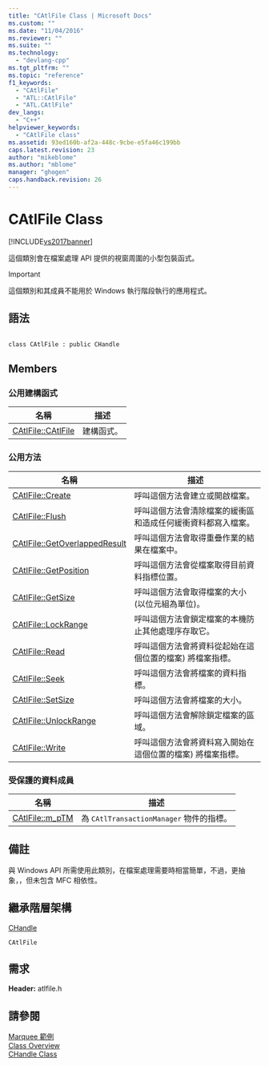 ```yaml
---
title: "CAtlFile Class | Microsoft Docs"
ms.custom: ""
ms.date: "11/04/2016"
ms.reviewer: ""
ms.suite: ""
ms.technology: 
  - "devlang-cpp"
ms.tgt_pltfrm: ""
ms.topic: "reference"
f1_keywords: 
  - "CAtlFile"
  - "ATL::CAtlFile"
  - "ATL.CAtlFile"
dev_langs: 
  - "C++"
helpviewer_keywords: 
  - "CAtlFile class"
ms.assetid: 93ed160b-af2a-448c-9cbe-e5fa46c199bb
caps.latest.revision: 23
author: "mikeblome"
ms.author: "mblome"
manager: "ghogen"
caps.handback.revision: 26
---
```

# CAtlFile Class
[!INCLUDE[vs2017banner](../../assembler/inline/includes/vs2017banner.md)]

這個類別會在檔案處理 API 提供的視窗周圍的小型包裝函式。  
  
> [!IMPORTANT]
>  這個類別和其成員不能用於 Windows 執行階段執行的應用程式。  
  
## 語法  
  
```  
  
class CAtlFile : public CHandle  
```  
  
## Members  
  
### 公用建構函式  
  
|名稱|描述|  
|--------|--------|  
|[CAtlFile::CAtlFile](../Topic/CAtlFile::CAtlFile.md)|建構函式。|  
  
### 公用方法  
  
|名稱|描述|  
|--------|--------|  
|[CAtlFile::Create](../Topic/CAtlFile::Create.md)|呼叫這個方法會建立或開啟檔案。|  
|[CAtlFile::Flush](../Topic/CAtlFile::Flush.md)|呼叫這個方法會清除檔案的緩衝區和造成任何緩衝資料都寫入檔案。|  
|[CAtlFile::GetOverlappedResult](../Topic/CAtlFile::GetOverlappedResult.md)|呼叫這個方法會取得重疊作業的結果在檔案中。|  
|[CAtlFile::GetPosition](../Topic/CAtlFile::GetPosition.md)|呼叫這個方法會從檔案取得目前資料指標位置。|  
|[CAtlFile::GetSize](../Topic/CAtlFile::GetSize.md)|呼叫這個方法會取得檔案的大小 \(以位元組為單位\)。|  
|[CAtlFile::LockRange](../Topic/CAtlFile::LockRange.md)|呼叫這個方法會鎖定檔案的本機防止其他處理序存取它。|  
|[CAtlFile::Read](../Topic/CAtlFile::Read.md)|呼叫這個方法會將資料從起始在這個位置的檔案\) 將檔案指標。|  
|[CAtlFile::Seek](../Topic/CAtlFile::Seek.md)|呼叫這個方法會將檔案的資料指標。|  
|[CAtlFile::SetSize](../Topic/CAtlFile::SetSize.md)|呼叫這個方法會將檔案的大小。|  
|[CAtlFile::UnlockRange](../Topic/CAtlFile::UnlockRange.md)|呼叫這個方法會解除鎖定檔案的區域。|  
|[CAtlFile::Write](../Topic/CAtlFile::Write.md)|呼叫這個方法會將資料寫入開始在這個位置的檔案\) 將檔案指標。|  
  
### 受保護的資料成員  
  
|名稱|描述|  
|--------|--------|  
|[CAtlFile::m\_pTM](../Topic/CAtlFile::m_pTM.md)|為 `CAtlTransactionManager` 物件的指標。|  
  
## 備註  
 與 Windows API 所需使用此類別，在檔案處理需要時相當簡單，不過，更抽象，，但未包含 MFC 相依性。  
  
## 繼承階層架構  
 [CHandle](../../atl/reference/chandle-class.md)  
  
 `CAtlFile`  
  
## 需求  
 **Header:** atlfile.h  
  
## 請參閱  
 [Marquee 範例](../../top/visual-cpp-samples.md)   
 [Class Overview](../../atl/atl-class-overview.md)   
 [CHandle Class](../../atl/reference/chandle-class.md)